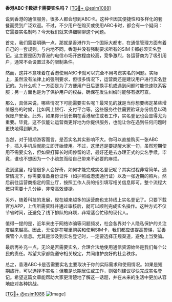 **香港ABC卡数据卡需要实名吗？** [[TG💪+ @esim1088](https://t.me/s/esim1088)]

说到香港的通信服务，很多人都会想到ABC卡。这种卡因其便捷性和多样化的套餐而受到广泛欢迎。不过，不少用户在购买或使用ABC卡时，都会有一个疑问：它需要实名制吗？今天我们就来详细聊聊这个问题。

首先，我们需要明确一点，那就是香港作为一个国际大都市，在通信管理方面有着自己的一套规则。与内地不同，香港并没有强制要求所有的SIM卡都必须实名登记。这主要是因为香港的电信市场开放程度较高，竞争激烈，各运营商为了吸引用户，通常不会设置过多的限制条件。

然而，这并不意味着在香港使用ABC卡就可以完全不用考虑实名的问题。实际上，虽然没有法律上的强制要求，但很多情况下，运营商还是建议用户进行实名登记的。为什么呢？一方面是为了方便用户日后更换手机或遇到问题时能快速联系客服；另一方面也是为了保护用户的权益，确保在发生纠纷时能够有据可查。

那么，具体来说，哪些情况下可能需要实名呢？最常见的就是当你想要绑定某些增值服务的时候，比如网上银行、支付平台等。这些服务往往需要验证身份信息以确保账户安全。此外，如果你计划长期在香港居住或者工作，实名登记也会显得尤为重要。毕竟，这不仅能让运营商更好地为你提供服务，也能让你在遇到任何问题时更快地得到解决。

当然，对于短期游客而言，是否实名其实影响不大。你可以直接购买一张ABC卡，插入手机后就能立即开始使用。不过，这里还是要提醒大家一句，虽然短期使用不需要实名，但如果打算长时间停留的话，最好还是去办理正式的实名手续。毕竟，谁也不想因为一个小疏忽而给自己带来不必要的麻烦。

说到这里，相信很多人会好奇，如何才能完成实名登记呢？其实过程非常简单。通常情况下，你需要准备身份证件（如护照或港澳通行证）以及一张近期的照片。然后前往运营商指定的营业厅，按照工作人员的指引填写相关信息即可。整个流程大概只需要十几分钟，非常高效便捷。

另外，随着科技的发展，现在越来越多的运营商也支持线上实名登记了。只要下载官方APP，上传所需资料并通过审核后，就可以顺利完成实名操作。这种方式不仅节省时间，还避免了线下排队的麻烦，非常适合忙碌的现代人。

值得一提的是，近年来由于网络诈骗等问题频发，社会各界对个人隐私保护的关注度越来越高。因此，无论是在哪里购买和使用SIM卡，我们都应该提高警惕，妥善保管个人信息。尤其是涉及到实名登记时，一定要选择正规渠道，避免上当受骗。

最后再补充一点，无论是否需要实名，合理合法地使用通信资源始终是我们每个公民的责任。希望大家都能遵守相关规定，共同维护良好的社会秩序。

总之，香港ABC卡是否需要实名主要取决于你的实际需求和使用情况。如果是短期旅行，可以选择不实名；但若是长期居住或工作，则强烈建议尽快完成实名登记。希望这篇文章能帮助大家更清楚地了解这一话题，并在未来的生活中更加从容地应对各种挑战。

[[TG💪+ @esim1088](https://t.me/s/esim1088) ![Image](https://i.postimg.cc/4NQfJmqS/Snipaste-2025-05-13-00-14-12.png)]
